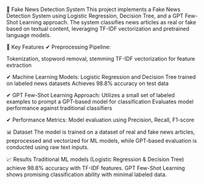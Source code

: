 📰 Fake News Detection System
This project implements a Fake News Detection System using Logistic Regression, Decision Tree, and a GPT Few-Shot Learning approach. The system classifies news articles as real or fake based on textual content, leveraging TF-IDF vectorization and pretrained language models.

🚀 Key Features
✔ Preprocessing Pipeline:

Tokenization, stopword removal, stemming
TF-IDF vectorization for feature extraction

✔ Machine Learning Models:
Logistic Regression and Decision Tree trained on labeled news datasets
Achieves 98.8% accuracy on test data

✔ GPT Few-Shot Learning Approach:
Utilizes a small set of labeled examples to prompt a GPT-based model for classification
Evaluates model performance against traditional classifiers

✔ Performance Metrics:
Model evaluation using Precision, Recall, F1-score

📊 Dataset
The model is trained on a dataset of real and fake news articles, preprocessed and vectorized for ML models, while GPT-based evaluation is conducted using raw text inputs.

📈 Results
Traditional ML models (Logistic Regression & Decision Tree) achieve 98.8% accuracy with TF-IDF features.
GPT Few-Shot Learning shows promising classification ability with minimal labeled data.
